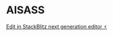 # AISASS

[Edit in StackBlitz next generation editor ⚡️](https://stackblitz.com/~/github.com/jaymarand/AISASS)